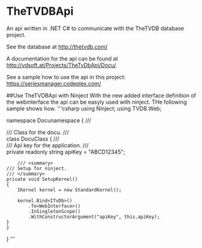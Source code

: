 TheTVDBApi
==========

An api written in .NET C# to communicate with the TheTVDB database project.

See the database at http://thetvdb.com/

A documentation for the api can be found at http://vdsoft.at/Projects/TheTvDbApi/Docu/

See a sample how to use the api in this project: https://seriesmanager.codeplex.com/ 

##Use TheTVDBApi with Ninject
With the new added interface definition of the webinterface the api can be easyly used with ninject. THe following sample shows how.
'''csharp
using Ninject;
using TVDB.Web;

namespace Docunamespace
{
    /// <summary>
    /// Class for the docu.
    /// </summary>
    class DocuClass
    {
	/// <summary>
	/// Api key for the application.
	/// </summary>
	private readonly string apiKey = "ABCD12345";
    
        /// <summary>
	/// Setup for ninject.
	/// </summary>
	private void SetupKernel()
	{
		IKernel kernel = new StandardKernel();

		kernel.Bind<ITvDb>()
			.To<WebInterface>()
			.InSingletonScope()
			.WithConstructorArgument("apiKey", this.apiKey);
	}
    }
}
'''